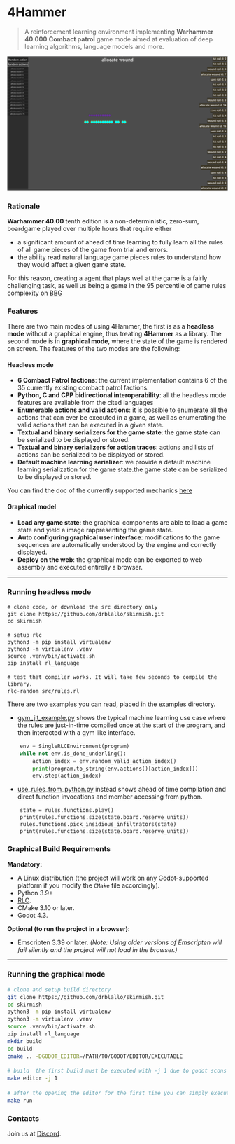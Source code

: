 # 4Hammer

> A reinforcement learning environment implementing **Warhammer 40.000** **Combact patrol** game mode aimed at evaluation of deep learning algorithms, language models and more.

![RLC Logo](./imgs/skirmish.png)


### Rationale

**Warhammer 40.00** tenth edition is a non-deterministic, zero-sum, boardgame played over multiple hours that require either
* a significant amount of ahead of time learning to fully learn all the rules of all game pieces of the game from trial and errors.
* the ability read natural language game pieces rules to understand how they would affect a given game state.

For this reason, creating a agent that plays well at the game is a fairly challenging task, as well us being a game in the 95 percentile of game rules complexity on [BBG](https://boardgamegeek.com/boardgame/386136/warhammer-40000-tenth-edition)

### Features

There are two main modes of using 4Hammer, the first is as a **headless mode** without a graphical engine, thus treating **4Hammer** as a library. The second mode is in **graphical mode**, where the state of the game is rendered on screen. The features of the two modes are the following:

#### Headless mode
* **6 Combact Patrol factions**: the current implementation contains 6 of the 35 currently existing combact patrol factions.
* **Python, C and CPP bidirectional interoperability**: all the headless mode features are available from the cited languages
* **Enumerable actions and valid actions**: it is possible to enumerate all the actions that can ever be executed in a game, as well as enumerating the valid actions that can be executed in a given state.
* **Textual and binary serializers for the game state**: the game state can be serialized to be displayed or stored.
* **Textual and binary serializers for action traces**: actions and lists of actions can be serialized to be displayed or stored.
* **Default machine learning serializer**: we provide a default machine learning serialization for the game state.the game state can be serialized to be displayed or stored.

You can find the doc of the currently supported mechanics [here](./doc)

#### Graphical model
* **Load any game state**: the graphical components are able to load a game state and yield a image rappresenting the game state.
* **Auto configuring graphical user interface**: modifications to the game sequences are automatically understood by the engine and correctly displayed.
* **Deploy on the web**: the graphical mode can be exported to web assembly and executed entirelly a browser.
---

### Running headless mode
```
# clone code, or download the src directory only
git clone https://github.com/drblallo/skirmish.git
cd skirmish

# setup rlc
python3 -m pip install virtualenv
python3 -m virtualenv .venv
source .venv/bin/activate.sh
pip install rl_language

# test that compiler works. It will take few seconds to compile the library.
rlc-random src/rules.rl
```

There are two examples you can read, placed in the examples directory.
* [gym\_jit\_example.py](./examples/gym_jit_example.py) shows the typical machine learning use case where the rules are just-in-time compiled once at the start of the program, and then interacted with a gym like interface.

```python
    env = SingleRLCEnvironment(program)
    while not env.is_done_underling():
        action_index = env.random_valid_action_index()
        print(program.to_string(env.actions()[action_index]))
        env.step(action_index)
```


* [use\_rules\_from\_python.py](./examples/use_rules_from_python.py) instead shows ahead of time compilation and direct function invocations and member accessing from python.

```
    state = rules.functions.play()
    print(rules.functions.size(state.board.reserve_units))
    rules.functions.pick_insidious_infiltrators(state)
    print(rules.functions.size(state.board.reserve_units))
```

### Graphical Build Requirements

**Mandatory:**
- A Linux distribution (the project will work on any Godot-supported platform if you modify the `CMake` file accordingly).
- Python 3.9+
- [RLC](https://github.com/rl-language/rlc/).
- CMake 3.10 or later.
- Godot 4.3.

**Optional (to run the project in a browser):**
- Emscripten 3.39 or later.
  *(Note: Using older versions of Emscripten will fail silently and the project will not load in the browser.)*

---

### Running the graphical mode

```bash
# clone and setup build directory
git clone https://github.com/drblallo/skirmish.git
cd skirmish
python3 -m pip install virtualenv
python3 -m virtualenv .venv
source .venv/bin/activate.sh
pip install rl_language
mkdir build
cd build
cmake .. -DGODOT_EDITOR=/PATH/TO/GODOT/EDITOR/EXECUTABLE

# build  the first build must be executed with -j 1 due to godot scons
make editor -j 1

# after the opening the editor for the first time you can simply execute
make run
```

### Contacts

Join us at [Discord](https://discord.gg/saSEj9PAt3).


